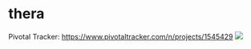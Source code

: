 # thera

Pivotal Tracker: https://www.pivotaltracker.com/n/projects/1545429
<a href="https://codeclimate.com/github/trevoroc/thera"><img src="https://codeclimate.com/github/trevoroc/thera/badges/gpa.svg" /></a>
